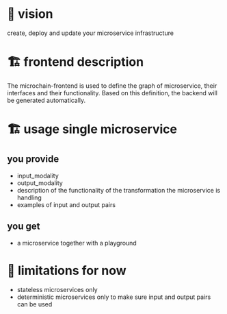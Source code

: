 
# 🔮 vision
create, deploy and update your microservice infrastructure

# 🏗 frontend description 
The microchain-frontend is used to define the graph of microservice, their interfaces and their functionality.
Based on this definition, the backend will be generated automatically.

# 🏗 usage single microservice
## you provide 
- input_modality
- output_modality
- description of the functionality of the transformation the microservice is handling
- examples of input and output pairs

## you get
- a microservice together with a playground

# 🤏 limitations for now
- stateless microservices only
- deterministic microservices only to make sure input and output pairs can be used